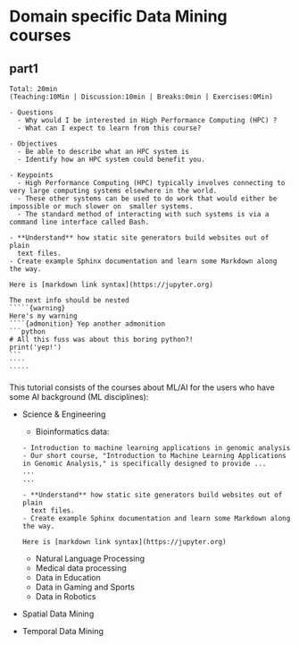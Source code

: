 # Domain specific Data Mining courses


## part1
```{instructor-note}
Total: 20min
(Teaching:10Min | Discussion:10min | Breaks:0min | Exercises:0Min)
```

```{objectives}
- Questions
  - Why would I be interested in High Performance Computing (HPC) ?
  - What can I expect to learn from this course?    

- Objectives
  - Be able to describe what an HPC system is
  - Identify how an HPC system could benefit you.  
  
- Keypoints
  - High Performance Computing (HPC) typically involves connecting to very large computing systems elsewhere in the world.
  - These other systems can be used to do work that would either be impossible or much slower on  smaller systems.
  - The standard method of interacting with such systems is via a command line interface called Bash.
  ```


```{note}
- **Understand** how static site generators build websites out of plain
  text files.
- Create example Sphinx documentation and learn some Markdown along the way.
```

```{admonition} My markdown link
Here is [markdown link syntax](https://jupyter.org)
```

``````{note}
The next info should be nested
`````{warning}
Here's my warning
````{admonition} Yep another admonition
```python
# All this fuss was about this boring python?!
print('yep!')
```
````
`````
``````

This tutorial consists of the courses about ML/AI for the users who have some AI background (ML disciplines):

- Science & Engineering

  - Bioinformatics data:

  ```{objectives}
  - Introduction to machine learning applications in genomic analysis
  - Our short course, "Introduction to Machine Learning Applications in Genomic Analysis," is specifically designed to provide ...
  ...
  ...
  ```
  ```{note}
  - **Understand** how static site generators build websites out of plain
    text files.
  - Create example Sphinx documentation and learn some Markdown along the way.
  ```

  ```{admonition} My markdown link
  Here is [markdown link syntax](https://jupyter.org)
  ```

  - Natural Language Processing
  - Medical data processing
  - Data in Education
  - Data in Gaming and Sports
  - Data in Robotics



- Spatial Data Mining

- Temporal Data Mining
